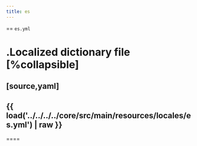 ```yaml
---
title: es
---
```


== `es.yml`

.Localized dictionary file
[%collapsible]
====
[source,yaml]
----
{{ load('../../../../core/src/main/resources/locales/es.yml') | raw }}
----
====
